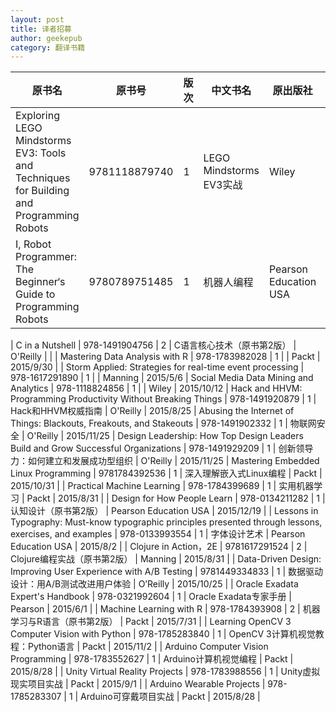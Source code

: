 ```yaml
---
layout: post
title: 译者招募
author: geekepub
category: 翻译书籍
---
```


| 原书名 | 原书号 | 版次 | 中文书名 | 原出版社 | 原书出版时间 |
| ------ | ------ | ---- | -------- | -------- | ------------ |
| Exploring LEGO Mindstorms EV3: Tools and Techniques for Building and Programming Robots |	9781118879740 |	1 |	LEGO Mindstorms EV3实战 |	Wiley |	2014/8/11 |
| I, Robot Programmer: The Beginner‘s Guide to Programming Robots |	9780789751485 |	1	| 机器人编程 |	Pearson Education USA |	2016/1/26 |
<!--more-->
| C in a Nutshell	| 978-1491904756 | 2 | C语言核心技术（原书第2版）	| O'Reilly | |
| Mastering Data Analysis with R | 978-1783982028 | 1 |  | Packt | 2015/9/30 |
| Storm Applied: Strategies for real-time event processing | 978-1617291890 | 1 |  | Manning | 2015/5/6
| Social Media Data Mining and Analytics | 978-1118824856 | 1 |  | Wiley | 2015/10/12
| Hack and HHVM: Programming Productivity Without Breaking Things | 978-1491920879 | 1 | Hack和HHVM权威指南 | O'Reilly | 	2015/8/25
| Abusing the Internet of Things: Blackouts, Freakouts, and Stakeouts | 978-1491902332 | 1 | 物联网安全 | O'Reilly | 2015/11/25
| Design Leadership: How Top Design Leaders Build and Grow Successful Organizations | 978-1491929209 | 1 | 	创新领导力：如何建立和发展成功型组织 | O'Reilly | 2015/11/25
| Mastering Embedded Linux Programming | 9781784392536 | 1 | 深入理解嵌入式Linux编程 | Packt | 2015/10/31 |
| Practical Machine Learning | 978-1784399689 | 1 | 实用机器学习 | Packt | 2015/8/31 |
| Design for How People Learn | 978-0134211282 | 1 | 认知设计（原书第2版） | Pearson Education USA | 2015/12/19 |
| Lessons in Typography: Must-know typographic principles presented through lessons, exercises, and examples | 978-0133993554 | 1 | 字体设计艺术 | Pearson Education USA | 2015/8/2 |
| Clojure in Action，2E | 9781617291524 | 2 | Clojure编程实战（原书第2版） | Manning | 2015/8/31 |
| Data-Driven Design: Improving User Experience with A/B Testing | 9781449334833 | 1 | 数据驱动设计：用A/B测试改进用户体验 | 	O’Reilly | 2015/10/25 |
| Oracle Exadata Expert's Handbook | 978-0321992604 | 1 | Oracle Exadata专家手册 | Pearson | 2015/6/1 |
| Machine Learning with R | 978-1784393908 | 2 | 机器学习与R语言（原书第2版） |	Packt | 2015/7/31 |
| Learning OpenCV 3 Computer Vision with Python | 978-1785283840 | 1 | OpenCV 3计算机视觉教程：Python语言 |	Packt | 2015/11/2 |
| Arduino Computer Vision Programming |	978-1783552627 | 1 | Arduino计算机视觉编程 | Packt | 2015/8/28 |
| Unity Virtual Reality Projects | 978-1783988556 | 1 | Unity虚拟现实项目实战 | Packt | 2015/9/1 |
| Arduino Wearable Projects | 978-1785283307 | 1 | Arduino可穿戴项目实战 | Packt | 2015/8/28 |
